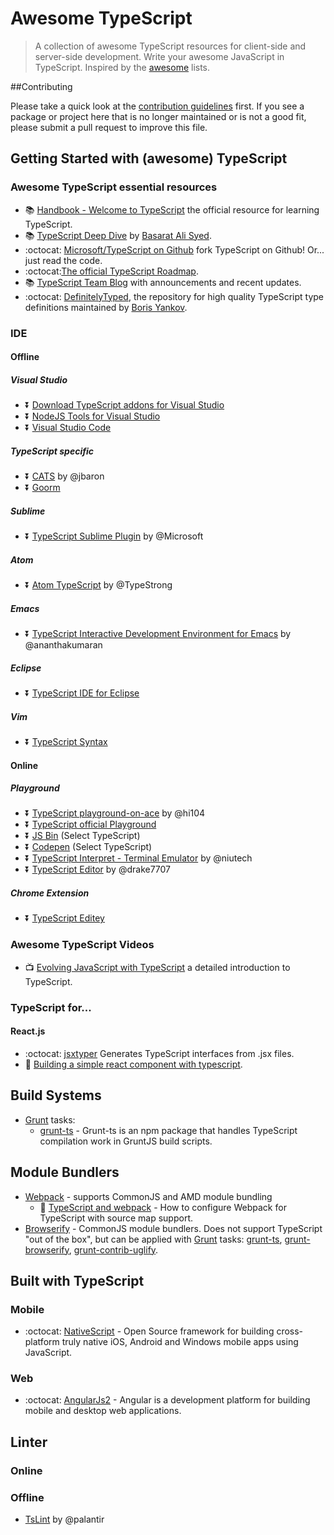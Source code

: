 # Awesome TypeScript
> A collection of awesome TypeScript resources for client-side and server-side development. Write your awesome JavaScript in TypeScript. Inspired by the [awesome](https://github.com/sindresorhus/awesome) lists.

##Contributing

Please take a quick look at the [contribution guidelines](/contributing.md) first. If you see a package or project here that is no longer maintained or is not a good fit, please submit a pull request to improve this file.

## Getting Started with (awesome) TypeScript

### Awesome TypeScript essential resources
* :books: [Handbook - Welcome to TypeScript](http://www.typescriptlang.org/Handbook) the official resource for learning TypeScript.
* :books: [TypeScript Deep Dive](http://basarat.gitbooks.io/typescript/) by [Basarat Ali Syed](https://twitter.com/basarat).
* :octocat: [Microsoft/TypeScript on Github](https://github.com/Microsoft/TypeScript) fork TypeScript on Github! Or... just read the code.
* :octocat:[The official TypeScript Roadmap](https://github.com/Microsoft/TypeScript/wiki/Roadmap).
* :books: [TypeScript Team Blog](http://blogs.msdn.com/b/typescript/) with announcements and recent updates.
* :octocat: [DefinitelyTyped](http://definitelytyped.org/), the repository for high quality TypeScript type definitions maintained by [Boris Yankov](https://github.com/borisyankov/DefinitelyTyped). 

### IDE
#### Offline
##### Visual Studio
* :arrow_double_down: [Download TypeScript addons for Visual Studio](http://blogs.msdn.com/b/typescript/)
* :arrow_double_down: [NodeJS Tools for Visual Studio](https://github.com/Microsoft/nodejstools)
* :arrow_double_down: [Visual Studio Code](https://www.visualstudio.com/en-us/products/code-vs.aspx)

##### TypeScript specific
* :arrow_double_down: [CATS](http://jbaron.github.io/cats/) by @jbaron
* :arrow_double_down: [Goorm](http://goorm.io/)

##### Sublime
* :arrow_double_down: [TypeScript Sublime Plugin](https://github.com/Microsoft/TypeScript-Sublime-Plugin) by @Microsoft

##### Atom
* :arrow_double_down: [Atom TypeScript](https://github.com/TypeStrong/atom-typescript) by @TypeStrong

##### Emacs
* :arrow_double_down: [TypeScript Interactive Development Environment for Emacs](https://github.com/ananthakumaran/tide) by @ananthakumaran

##### Eclipse
* :arrow_double_down: [TypeScript IDE for Eclipse](http://typecsdev.com/)

##### Vim
* :arrow_double_down: [TypeScript Syntax](https://github.com/leafgarland/typescript-vim)

#### Online

##### Playground
* :arrow_double_down: [TypeScript playground-on-ace](https://github.com/hi104/typescript-playground-on-ace) by @hi104
* :arrow_double_down: [TypeScript official Playground](http://www.typescriptlang.org/Playground/)
* :arrow_double_down: [JS Bin](http://jsbin.com/?js) (Select TypeScript)
* :arrow_double_down: [Codepen](http://codepen.io/) (Select TypeScript)
* :arrow_double_down: [TypeScript Interpret - Terminal Emulator](http://niutech.github.io/typescript-interpret/) by @niutech
* :arrow_double_down: [TypeScript Editor](http://drake7707.github.io/Typescript-Editor/) by @drake7707

##### Chrome Extension
* :arrow_double_down: [TypeScript Editey](https://chrome.google.com/webstore/detail/typescript-editey/liedfkjkedgcgpddoijfeeeeoikcbmaf)

### Awesome TypeScript Videos

* :tv: [Evolving JavaScript with TypeScript](https://www.youtube.com/watch?v=Ut694dsIa8w) a detailed introduction to TypeScript.

### TypeScript for...
#### React.js
* :octocat: [jsxtyper](https://github.com/fuselabs/jsxtyper) Generates TypeScript interfaces from .jsx files.
* :scroll: [Building a simple react component with typescript](http://www.austentalbot.com/how-to-use-react-with-typescript/).

## Build Systems
* [Grunt](http://gruntjs.com/) tasks:
  - [grunt-ts](https://www.npmjs.com/package/grunt-ts) - Grunt-ts is an npm package that handles TypeScript compilation work in GruntJS build scripts.

## Module Bundlers 
* [Webpack](http://webpack.github.io/) - supports CommonJS and AMD module bundling 
  - :scroll: [TypeScript and webpack](http://www.jbrantly.com/typescript-and-webpack/) - How to configure Webpack for TypeScript with source map support.
* [Browserify](http://browserify.org/) - CommonJS module bundlers. Does not support TypeScript "out of the box", but can be applied with [Grunt](http://gruntjs.com/) tasks: [grunt-ts](https://www.npmjs.com/package/grunt-ts), [grunt-browserify](https://www.npmjs.com/package/grunt-browserify), [grunt-contrib-uglify](https://www.npmjs.com/package/grunt-contrib-uglify).


## Built with TypeScript
### Mobile
* :octocat: [NativeScript](https://github.com/NativeScript/NativeScript) - Open Source framework for building cross-platform truly native iOS, Android and Windows mobile apps using JavaScript.

### Web
* :octocat: [AngularJs2](https://github.com/angular/angular) - Angular is a development platform for building mobile and desktop web applications.


## Linter

### Online

### Offline

- [TsLint](https://github.com/palantir/tslint) by @palantir
